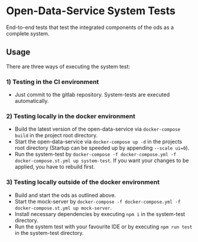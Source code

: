 # Open-Data-Service System Tests
End-to-end tests that test the integrated components of the ods as a complete system.

## Usage
There are three ways of executing the system test:

### 1) Testing in the CI environment
* Just commit to the gitlab repository. System-tests are executed automatically.

### 2) Testing locally in the docker environment
* Build the latest version of the open-data-service via ```docker-compose build``` in the project root directory.
* Start the open-data-service via ```docker-compose up -d``` in the projects root directory (Startup can be speeded up by appending ```--scale ui=0```). 
* Run the system-test by ```docker-compose -f docker-compose.yml -f docker-compose.st.yml up system-test```. If you want your changes to be applied, you have to rebuild first. 
  
### 3) Testing locally outside of the docker environment
* Build and start the ods as outlined above.
* Start the mock-server by ```docker-compose -f docker-compose.yml -f docker-compose.st.yml up mock-server```.
* Install necessary dependencies by executing ```npm i``` in the system-test directory.
* Run the system test with your favourite IDE or by executing ```npm run test``` in the system-test directory.
